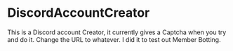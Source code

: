 # DiscordAccountCreator
This is a Discord account Creator, it currently gives a Captcha when you try and do it. Change the URL to whatever. I did it to test out Member Botting.
